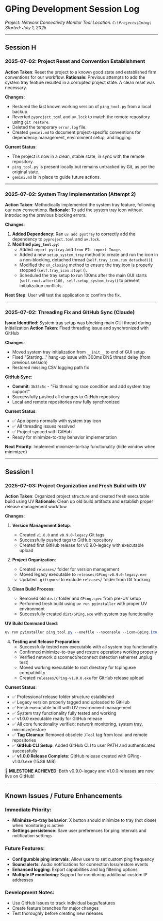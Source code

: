 # GPing Development Session Log
_Project: Network Connectivity Monitor Tool_
_Location: `C:\Projects\Gping\`_
_Started: July 1, 2025_

---

## Session H
### 2025-07-02: Project Reset and Convention Establishment
**Action Taken**: Reset the project to a known good state and established firm conventions for our workflow.
**Rationale**: Previous attempts to add the system tray feature resulted in a corrupted project state. A clean reset was necessary.

**Changes**:
- Restored the last known working version of `ping_tool.py` from a local backup.
- Reverted `pyproject.toml` and `uv.lock` to match the remote repository using `git restore`.
- Deleted the temporary `error.log` file.
- Created `gemini.md` to document project-specific conventions for dependency management, environment setup, and logging.

**Current Status**:
- The project is now in a clean, stable state, in sync with the remote repository.
- `ping_tool.py` is present locally but remains untracked by Git, as per the original state.
- `gemini.md` is in place to guide future actions.

---

### 2025-07-02: System Tray Implementation (Attempt 2)
**Action Taken**: Methodically implemented the system tray feature, following our new conventions.
**Rationale**: To add the system tray icon without introducing the previous blocking errors.

**Changes**:
1.  **Added Dependency**: Ran `uv add pystray` to correctly add the dependency to `pyproject.toml` and `uv.lock`.
2.  **Modified `ping_tool.py`**:
    - Added `import pystray` and `from PIL import Image`.
    - Added a new `setup_system_tray` method to create and run the icon in a non-blocking, detached thread (`self.tray_icon.run_detached()`).
    - Modified the `on_closing` method to ensure the tray icon is properly stopped (`self.tray_icon.stop()`).
    - Scheduled the tray setup to run 100ms after the main GUI starts (`self.root.after(100, self.setup_system_tray)`) to prevent initialization conflicts.

**Next Step**: User will test the application to confirm the fix.

---

### 2025-07-02: Threading Fix and GitHub Sync (Claude)
**Issue Identified**: System tray setup was blocking main GUI thread during initialization
**Action Taken**: Fixed threading issue and synchronized with GitHub

**Changes**:
- Moved system tray initialization from `__init__` to end of GUI setup
- Fixed "Starting..." hang-up issue with 300ms DNS thread delay (from previous session)
- Restored missing CSV logging path fix

**GitHub Sync**:
- **Commit**: `3b35c5c` - "Fix threading race condition and add system tray support"
- Successfully pushed all changes to GitHub repository
- Local and remote repositories now fully synchronized

**Current Status**:
- ✅ App opens normally with system tray icon
- ✅ All threading issues resolved
- ✅ Project synced with GitHub
- Ready for minimize-to-tray behavior implementation

**Next Priority**: Implement minimize-to-tray functionality (hide window when minimized)

---

## Session I
### 2025-07-03: Project Organization and Fresh Build with UV
**Action Taken**: Organized project structure and created fresh executable build using UV
**Rationale**: Clean up old build artifacts and establish proper release management workflow

**Changes**:
1. **Version Management Setup**:
   - Created `v1.0.0` and `v0.9.0-legacy` Git tags
   - Successfully pushed tags to GitHub repository
   - Created first GitHub release for v0.9.0-legacy with executable upload

2. **Project Organization**:
   - Created `releases/` folder for version management
   - Moved legacy executable to `releases/GPing-v0.9.0-legacy.exe`
   - Updated `.gitignore` to exclude `releases/` folder from Git tracking

3. **Clean Build Process**:
   - Removed old `dist/` folder and `GPing.spec` from pre-UV setup
   - Performed fresh build using `uv run pyinstaller` with proper UV environment
   - Successfully created `dist/GPing.exe` with system tray functionality

**UV Build Command Used**:
```powershell
uv run pyinstaller ping_tool.py --onefile --noconsole --icon=Gping.ico --name=GPing
```

4. **Testing and Release Preparation**:
   - Successfully tested new executable with all system tray functionality
   - Confirmed minimize-to-tray and restore operations working properly
   - Verified network disconnect/reconnect detection (ethernet unplug test)
   - Moved working executable to root directory for tcping.exe compatibility
   - Created `releases/GPing-v1.0.0.exe` for GitHub release upload

**Current Status**:
- ✅ Professional release folder structure established
- ✅ Legacy version properly tagged and uploaded to GitHub
- ✅ Fresh executable built with UV environment management
- ✅ System tray functionality fully tested and working
- ✅ v1.0.0 executable ready for GitHub release
- ✅ All core functionality verified: network monitoring, system tray, minimize/restore
- ✅ **Tag Cleanup**: Removed obsolete `JTool` tag from local and remote repositories
- ✅ **GitHub CLI Setup**: Added GitHub CLI to user PATH and authenticated successfully
- ✅ **v1.0.0 Release Complete**: GitHub release created with GPing-v1.0.0.exe (15.89 MiB)

**🎉 MILESTONE ACHIEVED**: Both v0.9.0-legacy and v1.0.0 releases are now live on GitHub!

---

## Known Issues / Future Enhancements
### Immediate Priority:
- **Minimize-to-tray behavior**: X button should minimize to tray (not close) when monitoring is active
- **Settings persistence**: Save user preferences for ping intervals and notification settings

### Future Features:
- **Configurable ping intervals**: Allow users to set custom ping frequency
- **Sound alerts**: Audio notifications for connection loss/restore events
- **Enhanced logging**: Export capabilities and log filtering options
- **Multiple IP monitoring**: Support for monitoring additional custom IP addresses

### Development Notes:
- Use GitHub Issues to track individual bugs/features
- Create feature branches for major changes
- Test thoroughly before creating new releases
